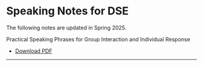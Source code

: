 # Speaking Notes for DSE

The following notes are updated in Spring 2025.

Practical Speaking Phrases for Group Interaction and Individual Response

- [Download PDF](https://res.cloudinary.com/ltdev/image/upload/v1741924392/starchaser/practical_speaking_notes_rsthol.pdf)

---
